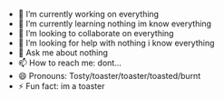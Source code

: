 

- 🔭 I’m currently working on everything
- 🌱 I’m currently learning nothing im know everything 
- 👯 I’m looking to collaborate on everything
- 🤔 I’m looking for help with nothing i know everything
- 💬 Ask me about nothing
- 📫 How to reach me: dont...
- 😄 Pronouns: Tosty/toaster/toaster/toasted/burnt
- ⚡ Fun fact: im a toaster 
